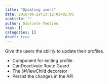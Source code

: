 ```yaml
---
title: "Updating users"
date: 2018-06-29T23:12:01+02:00
subtitle: ""
author: Gabriele Teotino
tags: []
categories: []
draft: true
---
```


Give the users the ability to update their profiles.

- Component for editing profile
- CanDeactivate Route Guard
- The @ViewChild decorator
- Persist the changes in the API
